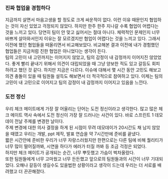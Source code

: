### 진짜 협업을 경험하다

지금까지 살면서 마음고생을 할 정도로 크게 싸운적이 없다. 
이런 이유 때문인지 협업하는 것이 자신 있었고 걱정되지 않았다. 
하지만 한주 한주 지나갈 수록 협업이 어렵다는 것을 느끼고 있다. 
당연히 팀이 안 맞고 싫어서는 절대 아니다. 
체력적인 문제인지 너무 바쁘게 살아와서인지 이유는 잘 모르겠지만 협업이 어렵다는 것을 느끼고 있다.
그래서 이전에 했던 협업들을 떠올리면서 비교해보았다. 
비교해본 결과 이전에 내가 경험했던 협업들은 지금처럼 진한 협업은 아니었다는 생각이 든다.  
팀의 고민이 내 고민까지는 이어지지 않았고, 팀의 감정이 내 감정까지 이어지진 않았었다.
좋게 빨리 끝내기 위해서 의견이 대립되었을 때 그냥 양보한 적도 있고 갈등도 회피하려고 했던 것 같다.
하지만 지금은 다르다.
이슈에 대해서 몇 시간 동안 고민도 해보고 의견 충돌이 있을 때 팀원들 설득도 해보면서 더 적극적으로 참여하고 있다.
이제는 팀의 고민이 내 고민으로 이어지고 팀의 감정이 내 감정까지 이어지고 있음을 느낀다.

### 도전 정신
우리 체크 메이트에게 가장 잘 어울리는 단어는 도전 정신이라고 생각한다.
많고 많은 체크 메이트 역사 속에서 도전 정신이 가장 잘 드러나는 사건이 있다.
바로 스프린트 1 데모데이 전날 주제를 변경한 날이다.<br/>
주제 변경에 대한 의사 결정을 하게 된 시점이 무려 데모데이가 20시간도 채 남지 않았을 때였고 우리는 개발, ppt 제작, 발표 연습을 약 7시간만에 준비를 끝냈다.<br/>
짧은 시간안에 준비한 우리가 너무 자랑스러웠지만 한편으로는 다른 팀에 비해 퀄리티가 너무 많이 떨어질까봐, 시연을 하다가 에러가 터질 까봐 등 조금 걱정은 되었다.<br/>
하지만 체크 메이트가 공개되는 순간, 너무 뿌듯했고 가슴이 벅차올랐다. <br/>
또한 팀원들에게 너무 고마웠고 너무 든든했고 앞으로의 팀원들과의 시간이 너무 기대되었다.
오해나 갈등이 생길수도 있을법한 상황이라고 생각이 드는데 우리는 더 서로를 배려했고 더 끈끈해졌다.
